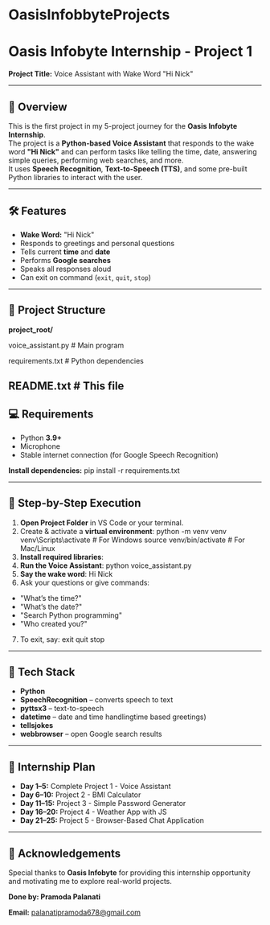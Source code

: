 # OasisInfobbyteProjects

# Oasis Infobyte Internship - Project 1  
**Project Title:** Voice Assistant with Wake Word "Hi Nick"

---

## 📌 Overview
This is the first project in my 5-project journey for the **Oasis Infobyte Internship**.  
The project is a **Python-based Voice Assistant** that responds to the wake word **"Hi Nick"** and can perform tasks like telling the time, date, answering simple queries, performing web searches, and more.  
It uses **Speech Recognition**, **Text-to-Speech (TTS)**, and some pre-built Python libraries to interact with the user.

---

## 🛠 Features
- **Wake Word:** "Hi Nick"
- Responds to greetings and personal questions
- Tells current **time** and **date**
- Performs **Google searches**
- Speaks all responses aloud
- Can exit on command (`exit`, `quit`, `stop`)

---

## 📂 Project Structure
**project_root/**


voice_assistant.py # Main program


requirements.txt # Python dependencies


README.txt # This file
---

## 💻 Requirements
- Python **3.9+**
- Microphone
- Stable internet connection (for Google Speech Recognition)

**Install dependencies:**
pip install -r requirements.txt

---

## 📜 Step-by-Step Execution
1. **Open Project Folder** in VS Code or your terminal.
2. Create & activate a **virtual environment**:
python -m venv venv
venv\Scripts\activate # For Windows
source venv/bin/activate # For Mac/Linux
3. **Install required libraries**:
4. **Run the Voice Assistant**:
python voice_assistant.py
5. **Say the wake word**:
Hi Nick
6. Ask your questions or give commands:
- "What’s the time?"
- "What’s the date?"
- "Search Python programming"
- "Who created you?"
7. To exit, say:
exit
quit
stop

---

## 🧠 Tech Stack
- **Python**
- **SpeechRecognition** – converts speech to text
- **pyttsx3** – text-to-speech
- **datetime** – date and time handlingtime based greetings)
- **tellsjokes**
- **webbrowser** – open Google search results

---

## 📅 Internship Plan
- **Day 1–5:** Complete Project 1 - Voice Assistant
- **Day 6–10:** Project 2 - BMI Calculator
- **Day 11–15:** Project 3 - Simple Password Generator
- **Day 16–20:** Project 4 - Weather App with JS
- **Day 21–25:** Project 5 - Browser-Based Chat Application

---

## 🙌 Acknowledgements
Special thanks to **Oasis Infobyte** for providing this internship opportunity and motivating me to explore real-world projects.


**Done by: Pramoda Palanati** 


**Email:** palanatipramoda678@gmail.com  
